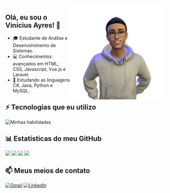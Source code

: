 <img align="right" width="300" src="ReadyPlayerMe-Avatar.png">
  
## Olá, eu sou o Vinícius Ayres! 👋

- 🎓 Estudante de Análise e Desenvolvimento de Sistemas.
- 💻 Conhecimentos avançados em HTML, CSS, Javascript, Vue.js e Laravel.
- 🚀 Estudando as linguagens C#, Java, Python e MySQL.<br>

## ⚡ Tecnologias que eu utilizo

![Minhas habilidades](https://skillicons.dev/icons?i=html,css,js,vue,laravel,cs,java,python,mysql)

## 📊 Estatísticas do meu GitHub

<img height="180em" src="https://github-readme-stats.vercel.app/api/top-langs/?username=vini-ayres&theme=tokyonight&layout=compact&langs_count=16">
<img height="180em" src="https://github-readme-stats.vercel.app/api?username=vini-ayres&theme=tokyonight&show_icons=true">
<img height="180em" src="https://github-readme-streak-stats.herokuapp.com/?user=vini-ayres&theme=tokyonight&show_icons=true">
<img height="126em" src="https://github-profile-trophy.vercel.app/?username=vini-ayres&theme=tokyonight">

## 📫 Meus meios de contato

[![Gmail](https://img.shields.io/badge/Gmail-D14836?style=for-the-badge&logo=gmail&logoColor=white)](mailto:vini.na.ayres@gmail.com)
[![LinkedIn](https://img.shields.io/badge/LinkedIn-0077B5?style=for-the-badge&logo=linkedin&logoColor=white)](https://www.linkedin.com/in/vinicius-ayres/)
</div>

